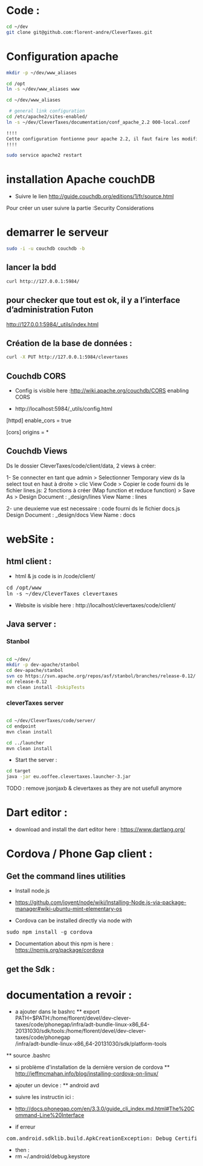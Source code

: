 
# Code : 

``` bash
cd ~/dev
git clone git@github.com:florent-andre/CleverTaxes.git
```

# Configuration apache

``` bash
mkdir -p ~/dev/www_aliases

cd /opt
ln -s ~/dev/www_aliases www

cd ~/dev/www_aliases

 # general link configuration
cd /etc/apache2/sites-enabled/
ln -s ~/dev/CleverTaxes/documentation/conf_apache_2.2 000-local.conf

!!!!
Cette configuration fontionne pour apache 2.2, il faut faire les modifications nécessaire au niveau de la gestions des droits pour que ca fonctionne en 2.4+ 
!!!!

sudo service apache2 restart

```

# installation Apache couchDB 

* Suivre le lien http://guide.couchdb.org/editions/1/fr/source.html

Pour créer un user suivre la partie :Security Considerations

# demarrer le serveur
``` bash
sudo -i -u couchdb couchdb -b

```

## lancer la bdd

``` bash
curl http://127.0.0.1:5984/
```
## pour checker que tout est ok, il y a l’interface d’administration Futon
http://127.0.0.1:5984/_utils/index.html

## Création de la base de données : 
``` bash
curl -X PUT http://127.0.0.1:5984/clevertaxes
```
## Couchdb CORS
* Config is visible here :http://wiki.apache.org/couchdb/CORS
enabling CORS

* http://localhost:5984/_utils/config.html

[httpd]
enable_cors = true

[cors]
origins = *

## Couchdb Views
Ds le dossier CleverTaxes/code/client/data, 2 views à créer:

1- Se connecter en tant que admin > Selectionner Temporary view ds la select tout en haut à droite > clic View Code > Copier le code fourni ds le fichier lines.js: 2 fonctions à créer (Map function et reduce function) > Save As > 
Design Document : _design/lines
View Name : lines

2- une deuxieme vue est necessaire : code fourni ds le fichier docs.js
Design Document : _design/docs
View Name : docs

# webSite :

## html client : 

* html & js code is in /code/client/

<pre>
cd /opt/www
ln -s ~/dev/CleverTaxes clevertaxes
</pre>

* Website is visible here : http://localhost/clevertaxes/code/client/

## Java server : 

### Stanbol

``` bash

cd ~/dev/
mkdir -p dev-apache/stanbol
cd dev-apache/stanbol
svn co https://svn.apache.org/repos/asf/stanbol/branches/release-0.12/
cd release-0.12
mvn clean install -DskipTests


```
### cleverTaxes server 

``` bash

cd ~/dev/CleverTaxes/code/server/
cd endpoint
mvn clean install

cd ../launcher
mvn clean install
```

* Start the server : 
``` bash
cd target
java -jar eu.ooffee.clevertaxes.launcher-3.jar
```

TODO : remove jsonjaxb & clevertaxes as they are not usefull anymore



# Dart editor : 

* download and install the dart editor here : https://www.dartlang.org/

# Cordova / Phone Gap client : 

## Get the command lines utilities

* Install node.js
 * https://github.com/joyent/node/wiki/Installing-Node.js-via-package-manager#wiki-ubuntu-mint-elementary-os

* Cordova can be installed directly via node with
<pre>
sudo npm install -g cordova
</pre>

* Documentation about this npm is here : https://npmjs.org/package/cordova

## get the Sdk :


# documentation a revoir : 
* a ajouter dans le bashrc
** export PATH=$PATH:/home/florent/devel/dev-clever-taxes/code/phonegap/infra/adt-bundle-linux-x86_64-20131030/sdk/tools:/home/florent/devel/dev-clever-taxes/code/phonegap\
/infra/adt-bundle-linux-x86_64-20131030/sdk/platform-tools

** source .bashrc


* si problème d'installation de la dernière version de cordova 
** http://jeffmcmahan.info/blog/installing-cordova-on-linux/

* ajouter un device : 
** android avd

* suivre les instructin ici :
* http://docs.phonegap.com/en/3.3.0/guide_cli_index.md.html#The%20Command-Line%20Interface

* if erreur 
<pre>
com.android.sdklib.build.ApkCreationException: Debug Certificate expired on 5/6/12 7:56 PM
</pre>

* then : 
* rm ~/.android/debug.keystore


